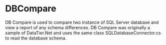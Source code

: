 # DBCompare
DB Compare is used to compare two instance of SQL Server database and view a report of any schema differences. DB Compare was originally a sample of DataTier.Net and uses the same class SQLDatabaseConnector.cs to read the database schema.


